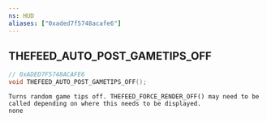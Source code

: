 ```yaml
---
ns: HUD
aliases: ["0xaded7f5748acafe6"]
---
```

## THEFEED_AUTO_POST_GAMETIPS_OFF

```c
// 0xADED7F5748ACAFE6
void THEFEED_AUTO_POST_GAMETIPS_OFF();
```

```
Turns random game tips off. THEFEED_FORCE_RENDER_OFF() may need to be called depending on where this needs to be displayed.
none
```

